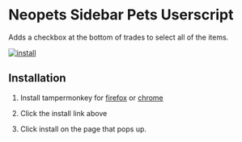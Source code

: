 # Neopets Sidebar Pets Userscript
Adds a checkbox at the bottom of trades to select all of the items.

[![install](https://i.imgur.com/miFmofu.png)](https://github.com/skeddles/neopets-select-all-trades/raw/master/neopets-select-all-trades.user.js)


## Installation

1. Install tampermonkey for [firefox](https://addons.mozilla.org/en-US/firefox/addon/tampermonkey/) or [chrome](https://chrome.google.com/webstore/detail/tampermonkey/dhdgffkkebhmkfjojejmpbldmpobfkfo?hl=en)

2. Click the install link above

3. Click install on the page that pops up.
